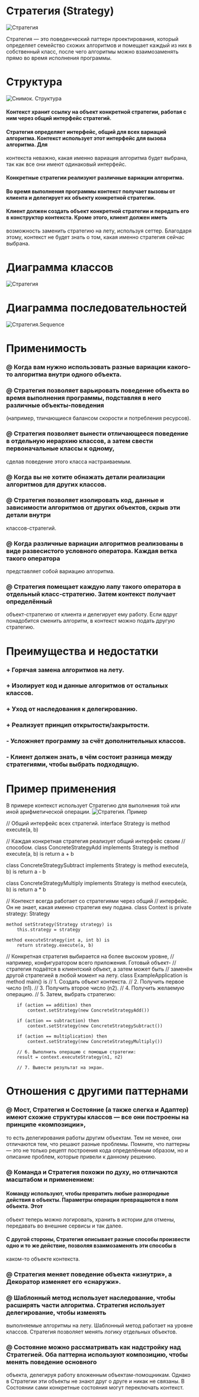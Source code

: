 # Стратегия (Strategy)

![Стратегия](https://github.com/PavelRudenya730501/Patterns/raw/master/pictures/strategy.png)

  Стратегия — это поведенческий паттерн проектирования, который определяет семейство схожих алгоритмов и помещает каждый из них в
собственный класс, после чего алгоритмы можно взаимозаменять прямо во время исполнения программы.

# Структура

![Снимок. Структура](https://github.com/PavelRudenya730501/Patterns/raw/master/pictures/structure.png)
#### Контекст хранит ссылку на объект конкретной стратегии, работая с ним через общий интерфейс стратегий.
#### Стратегия определяет интерфейс, общий для всех вариаций алгоритма. Контекст использует этот интерфейс для вызова алгоритма. Для
контекста неважно, какая именно вариация алгоритма будет выбрана, так как все они имеют одинаковый интерфейс.
#### Конкретные стратегии реализуют различные вариации алгоритма.
#### Во время выполнения программы контекст получает вызовы от клиента и делегирует их объекту конкретной стратегии.
#### Клиент должен создать объект конкретной стратегии и передать его в конструктор контекста. Кроме этого, клиент должен иметь
возможность заменить стратегию на лету, используя сеттер. Благодаря этому, контекст не будет знать о том, какая именно стратегия сейчас
выбрана.

# Диаграмма классов

![Стратегия](https://github.com/PavelRudenya730501/Patterns/raw/master/pictures/strategy-diagram.png)

# Диаграмма последовательностей

![Стратегия.Sequence](https://github.com/PavelRudenya730501/Patterns/raw/master/pictures/strategy-sequence.png)

 # Применимость
 
 ### @ Когда вам нужно использовать разные вариации какого-то алгоритма внутри одного объекта.
 ### @ Стратегия позволяет варьировать поведение объекта во время выполнения программы, подставляя в него различные объекты-поведения
 (например, тличающиеся балансом скорости и потребления ресурсов).
 ### @ Стратегия позволяет вынести отличающееся поведение в отдельную иерархию классов, а затем свести первоначальные классы к одному,
 сделав поведение этого класса настраиваемым.
 ### @  Когда вы не хотите обнажать детали реализации алгоритмов для других классов.
 ### @ Стратегия позволяет изолировать код, данные и зависимости алгоритмов от других объектов, скрыв эти детали внутри
 классов-стратегий.
 ### @ Когда различные вариации алгоритмов реализованы в виде развесистого условного оператора. Каждая ветка такого оператора
 представляет собой вариацию алгоритма.
 ### @ Стратегия помещает каждую лапу такого оператора в отдельный класс-стратегию. Затем контекст получает определённый
 объект-стратегию от клиента и делегирует ему работу. Если вдруг понадобится сменить алгоритм, в контекст можно подать другую стратегию.

# Преимущества и недостатки
 
 ### + Горячая замена алгоритмов на лету.
 ### + Изолирует код и данные алгоритмов от остальных классов.
 ### + Уход от наследования к делегированию.
 ### + Реализует принцип открытости/закрытости.
 
 ### - Усложняет программу за счёт дополнительных классов.
 ### - Клиент должен знать, в чём состоит разница между стратегиями, чтобы выбрать подходящую.
 
 # Пример применения
 
 В примере контекст использует Стратегию для выполнения той или иной арифметической операции.
![Стратегия. Пример](https://github.com/PavelRudenya730501/Patterns/raw/master/pictures/example.png)

// Общий интерфейс всех стратегий.
interface Strategy is
    method execute(a, b)

// Каждая конкретная стратегия реализует общий интерфейс своим
// способом.
class ConcreteStrategyAdd implements Strategy is
    method execute(a, b) is
        return a + b

class ConcreteStrategySubtract implements Strategy is
    method execute(a, b) is
        return a - b

class ConcreteStrategyMultiply implements Strategy is
    method execute(a, b) is
        return a * b

// Контекст всегда работает со стратегиями через общий
// интерфейс. Он не знает, какая именно стратегия ему подана.
class Context is
    private strategy: Strategy

    method setStrategy(Strategy strategy) is
        this.strategy = strategy

    method executeStrategy(int a, int b) is
        return strategy.execute(a, b)


// Конкретная стратегия выбирается на более высоком уровне,
// например, конфигуратором всего приложения. Готовый объект-
// стратегия подаётся в клиентский объект, а затем может быть
// заменён другой стратегией в любой момент на лету.
class ExampleApplication is
    method main() is
        // 1. Создать объект контекста.
        // 2. Получить первое число (n1).
        // 3. Получить второе число (n2).
        // 4. Получить желаемую операцию.
        // 5. Затем, выбрать стратегию:

        if (action == addition) then
            context.setStrategy(new ConcreteStrategyAdd())

        if (action == subtraction) then
            context.setStrategy(new ConcreteStrategySubtract())

        if (action == multiplication) then
            context.setStrategy(new ConcreteStrategyMultiply())

        // 6. Выполнить операцию с помощью стратегии:
        result = context.executeStrategy(n1, n2)

        // 7. Вывести результат на экран.

# Отношения с другими паттернами
### @ Мост, Стратегия и Состояние (а также слегка и Адаптер) имеют схожие структуры классов — все они построены на принципе «композиции»,
то есть делегирования работы другим объектам. Тем не менее, они отличаются тем, что решают разные проблемы. Помните, что паттерны — это
не только рецепт построения кода определённым образом, но и описание проблем, которые привели к данному решению.
### @ Команда и Стратегия похожи по духу, но отличаются масштабом и применением:
#### Команду используют, чтобы превратить любые разнородные действия в объекты. Параметры операции превращаются в поля объекта. Этот
объект теперь можно логировать, хранить в истории для отмены, передавать во внешние сервисы и так далее.
#### С другой стороны, Стратегия описывает разные способы произвести одно и то же действие, позволяя взаимозаменять эти способы в
каком-то объекте контекста.
### @ Стратегия меняет поведение объекта «изнутри», а Декоратор изменяет его «снаружи».
### @ Шаблонный метод использует наследование, чтобы расширять части алгоритма. Стратегия использует делегирование, чтобы изменять
выполняемые алгоритмы на лету. Шаблонный метод работает на уровне классов. Стратегия позволяет менять логику отдельных объектов.
### @ Состояние можно рассматривать как надстройку над Стратегией. Оба паттерна используют композицию, чтобы менять поведение основного
объекта, делегируя работу вложенным объектам-помощникам. Однако в Стратегии эти объекты не знают друг о друге и никак не связаны. В
Состоянии сами конкретные состояния могут переключать контекст.
